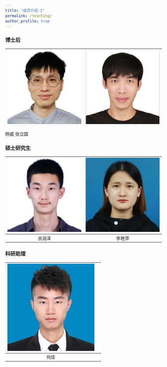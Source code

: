 ```yaml
---
title: "成员介绍-1"
permalink: /teaching/
author_profile: true
---
```



### 博士后
 |![yw.jpg](/images/yw.jpg)|![zlg.jpg](/images/zlg.jpg)|  
| :-------: | :-------: |
  杨威      张立国   

### 硕士研究生
|  ![yrz](/images/yrz.jpg)   |  ![lyp.jpg](/images/lyp.jpg)  |
| :-------: | :-------: |
| 余润泽 |  李艳萍    |  

### 科研助理

| ![hj.jpg](/images/hj.jpg) |    | 
| :-------: | :-------: |
| 何佳      |           |

